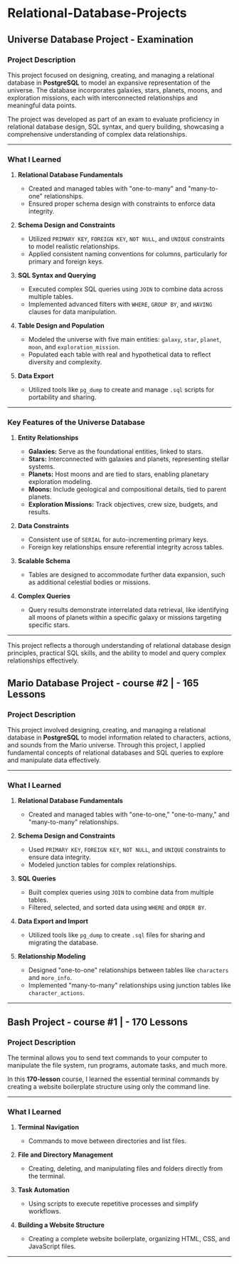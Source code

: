 # Relational-Database-Projects

## Universe Database Project - Examination

### Project Description

This project focused on designing, creating, and managing a relational database in **PostgreSQL** to model an expansive representation of the universe. The database incorporates galaxies, stars, planets, moons, and exploration missions, each with interconnected relationships and meaningful data points.

The project was developed as part of an exam to evaluate proficiency in relational database design, SQL syntax, and query building, showcasing a comprehensive understanding of complex data relationships.

---

### What I Learned

1. **Relational Database Fundamentals**

   - Created and managed tables with "one-to-many" and "many-to-one" relationships.
   - Ensured proper schema design with constraints to enforce data integrity.

2. **Schema Design and Constraints**

   - Utilized `PRIMARY KEY`, `FOREIGN KEY`, `NOT NULL`, and `UNIQUE` constraints to model realistic relationships.
   - Applied consistent naming conventions for columns, particularly for primary and foreign keys.

3. **SQL Syntax and Querying**

   - Executed complex SQL queries using `JOIN` to combine data across multiple tables.
   - Implemented advanced filters with `WHERE`, `GROUP BY`, and `HAVING` clauses for data manipulation.

4. **Table Design and Population**

   - Modeled the universe with five main entities: `galaxy`, `star`, `planet`, `moon`, and `exploration_mission`.
   - Populated each table with real and hypothetical data to reflect diversity and complexity.

5. **Data Export**
   - Utilized tools like `pg_dump` to create and manage `.sql` scripts for portability and sharing.

---

### Key Features of the Universe Database

1. **Entity Relationships**

   - **Galaxies:** Serve as the foundational entities, linked to stars.
   - **Stars:** Interconnected with galaxies and planets, representing stellar systems.
   - **Planets:** Host moons and are tied to stars, enabling planetary exploration modeling.
   - **Moons:** Include geological and compositional details, tied to parent planets.
   - **Exploration Missions:** Track objectives, crew size, budgets, and results.

2. **Data Constraints**

   - Consistent use of `SERIAL` for auto-incrementing primary keys.
   - Foreign key relationships ensure referential integrity across tables.

3. **Scalable Schema**

   - Tables are designed to accommodate further data expansion, such as additional celestial bodies or missions.

4. **Complex Queries**
   - Query results demonstrate interrelated data retrieval, like identifying all moons of planets within a specific galaxy or missions targeting specific stars.

---

This project reflects a thorough understanding of relational database design principles, practical SQL skills, and the ability to model and query complex relationships effectively.

## Mario Database Project - course #2 | - 165 Lessons

### Project Description

This project involved designing, creating, and managing a relational database in **PostgreSQL** to model information related to characters, actions, and sounds from the Mario universe. Through this project, I applied fundamental concepts of relational databases and SQL queries to explore and manipulate data effectively.

---

### What I Learned

1. **Relational Database Fundamentals**

   - Created and managed tables with "one-to-one," "one-to-many," and "many-to-many" relationships.

2. **Schema Design and Constraints**

   - Used `PRIMARY KEY`, `FOREIGN KEY`, `NOT NULL`, and `UNIQUE` constraints to ensure data integrity.
   - Modeled junction tables for complex relationships.

3. **SQL Queries**

   - Built complex queries using `JOIN` to combine data from multiple tables.
   - Filtered, selected, and sorted data using `WHERE` and `ORDER BY`.

4. **Data Export and Import**

   - Utilized tools like `pg_dump` to create `.sql` files for sharing and migrating the database.

5. **Relationship Modeling**
   - Designed "one-to-one" relationships between tables like `characters` and `more_info`.
   - Implemented "many-to-many" relationships using junction tables like `character_actions`.

---

## Bash Project - course #1 | - 170 Lessons

### Project Description

The terminal allows you to send text commands to your computer to manipulate the file system, run programs, automate tasks, and much more.

In this **170-lesson** course, I learned the essential terminal commands by creating a website boilerplate structure using only the command line.

---

### What I Learned

1. **Terminal Navigation**

   - Commands to move between directories and list files.

2. **File and Directory Management**

   - Creating, deleting, and manipulating files and folders directly from the terminal.

3. **Task Automation**

   - Using scripts to execute repetitive processes and simplify workflows.

4. **Building a Website Structure**
   - Creating a complete website boilerplate, organizing HTML, CSS, and JavaScript files.

---
